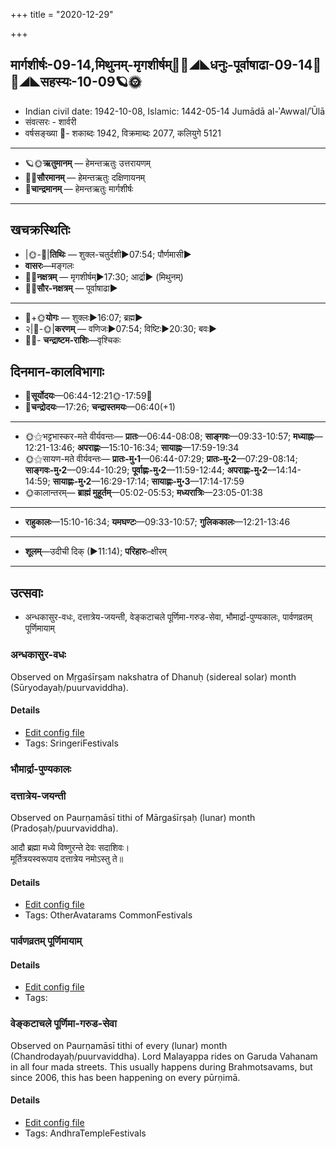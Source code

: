 +++
title = "2020-12-29"

+++
## मार्गशीर्षः-09-14,मिथुनम्-मृगशीर्षम्🌛🌌◢◣धनुः-पूर्वाषाढा-09-14🌌🌞◢◣सहस्यः-10-09🪐🌞
- Indian civil date: 1942-10-08, Islamic: 1442-05-14 Jumādā al-ʾAwwal/ʾŪlā
- संवत्सरः - शार्वरी
- वर्षसङ्ख्या 🌛- शकाब्दः 1942, विक्रमाब्दः 2077, कलियुगे 5121
___________________
- 🪐🌞**ऋतुमानम्** — हेमन्तऋतुः उत्तरायणम्
- 🌌🌞**सौरमानम्** — हेमन्तऋतुः दक्षिणायनम्
- 🌛**चान्द्रमानम्** — हेमन्तऋतुः मार्गशीर्षः
___________________


## खचक्रस्थितिः
- |🌞-🌛|**तिथिः** — शुक्ल-चतुर्दशी►07:54; पौर्णमासी►  
- **वासरः**—मङ्गलः  
- 🌌🌛**नक्षत्रम्** — मृगशीर्षम्►17:30; आर्द्रा► (मिथुनम्)  
- 🌌🌞**सौर-नक्षत्रम्** — पूर्वाषाढा►  
___________________
- 🌛+🌞**योगः** — शुक्लः►16:07; ब्रह्म►  
- २|🌛-🌞|**करणम्** — वणिजः►07:54; विष्टिः►20:30; बवः►  
- 🌌🌛- **चन्द्राष्टम-राशिः**—वृश्चिकः  


## दिनमान-कालविभागाः
- 🌅**सूर्योदयः**—06:44-12:21🌞️-17:59🌇  
- 🌛**चन्द्रोदयः**—17:26; **चन्द्रास्तमयः**—06:40(+1)  
___________________
- 🌞⚝भट्टभास्कर-मते वीर्यवन्तः— **प्रातः**—06:44-08:08; **साङ्गवः**—09:33-10:57; **मध्याह्नः**—12:21-13:46; **अपराह्णः**—15:10-16:34; **सायाह्नः**—17:59-19:34  
- 🌞⚝सायण-मते वीर्यवन्तः— **प्रातः-मु॰1**—06:44-07:29; **प्रातः-मु॰2**—07:29-08:14; **साङ्गवः-मु॰2**—09:44-10:29; **पूर्वाह्णः-मु॰2**—11:59-12:44; **अपराह्णः-मु॰2**—14:14-14:59; **सायाह्णः-मु॰2**—16:29-17:14; **सायाह्णः-मु॰3**—17:14-17:59  
- 🌞कालान्तरम्— **ब्राह्मं मुहूर्तम्**—05:02-05:53; **मध्यरात्रिः**—23:05-01:38  
___________________
- **राहुकालः**—15:10-16:34; **यमघण्टः**—09:33-10:57; **गुलिककालः**—12:21-13:46  
___________________
- **शूलम्**—उदीची दिक् (►11:14); **परिहारः**–क्षीरम्  
___________________

## उत्सवाः
- अन्धकासुर-वधः, दत्तात्रेय-जयन्ती, वेङ्कटाचले पूर्णिमा-गरुड-सेवा, भौमार्द्रा-पुण्यकालः, पार्वणव्रतम् पूर्णिमायाम्
### अन्धकासुर-वधः

Observed on Mṛgaśīrṣam nakshatra of Dhanuḥ (sidereal solar) month (Sūryodayaḥ/puurvaviddha). 

#### Details
- [Edit config file](https://github.com/jyotisham/adyatithi/tree/master/devatA/shaiva/sidereal_solar_month/nakshatra/09/05/andhakAsura-vadhaH.toml)
- Tags: SringeriFestivals


### भौमार्द्रा-पुण्यकालः
### दत्तात्रेय-जयन्ती

Observed on Paurṇamāsī tithi of Mārgaśīrṣaḥ (lunar) month (Pradoṣaḥ/puurvaviddha). 

आदौ ब्रह्मा मध्ये विष्णुरन्ते देवः सदाशिवः।  
मूर्तित्रयस्वरूपाय दत्तात्रेय नमोऽस्तु ते॥



#### Details
- [Edit config file](https://github.com/jyotisham/adyatithi/tree/master/general/lunar_month/tithi/09/15/dattAtrEya~jayantI.toml)
- Tags: OtherAvatarams CommonFestivals


### पार्वणव्रतम् पूर्णिमायाम्



#### Details
- [Edit config file](https://github.com/jyotisham/adyatithi/tree/master/gRhya/general/relative_event/sthAlIpAkaH_16/offset__-1/pArvaNa-vratam_15.toml)
- Tags: 


### वेङ्कटाचले पूर्णिमा-गरुड-सेवा

Observed on Paurṇamāsī tithi of every (lunar) month (Chandrodayaḥ/puurvaviddha). Lord Malayappa rides on Garuda Vahanam in all four mada streets. This usually happens during Brahmotsavams, but since 2006, this has been happening on every pūrṇimā.

#### Details
- [Edit config file](https://github.com/jyotisham/adyatithi/tree/master/temples/venkaTAchala/lunar_month/tithi/00/15/vEGkaTAcalE%20pUrNimA~garuDa-sEvA.toml)
- Tags: AndhraTempleFestivals


